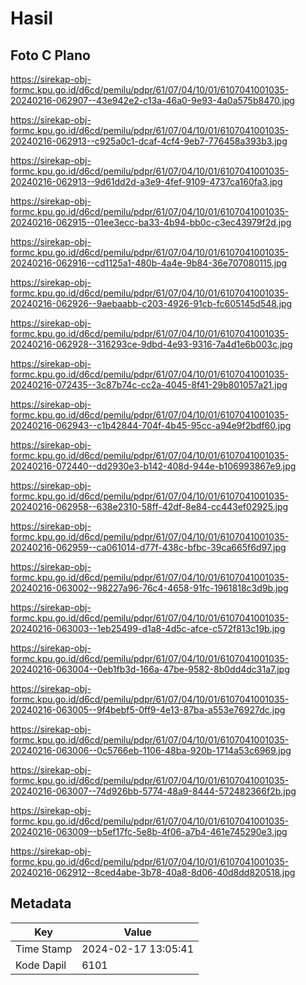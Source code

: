 # Hasil

## Foto C Plano

https://sirekap-obj-formc.kpu.go.id/d6cd/pemilu/pdpr/61/07/04/10/01/6107041001035-20240216-062907--43e942e2-c13a-46a0-9e93-4a0a575b8470.jpg

https://sirekap-obj-formc.kpu.go.id/d6cd/pemilu/pdpr/61/07/04/10/01/6107041001035-20240216-062913--c925a0c1-dcaf-4cf4-9eb7-776458a393b3.jpg

https://sirekap-obj-formc.kpu.go.id/d6cd/pemilu/pdpr/61/07/04/10/01/6107041001035-20240216-062913--9d61dd2d-a3e9-4fef-9109-4737ca160fa3.jpg

https://sirekap-obj-formc.kpu.go.id/d6cd/pemilu/pdpr/61/07/04/10/01/6107041001035-20240216-062915--01ee3ecc-ba33-4b94-bb0c-c3ec43979f2d.jpg

https://sirekap-obj-formc.kpu.go.id/d6cd/pemilu/pdpr/61/07/04/10/01/6107041001035-20240216-062916--cd1125a1-480b-4a4e-9b84-36e707080115.jpg

https://sirekap-obj-formc.kpu.go.id/d6cd/pemilu/pdpr/61/07/04/10/01/6107041001035-20240216-062926--9aebaabb-c203-4926-91cb-fc605145d548.jpg

https://sirekap-obj-formc.kpu.go.id/d6cd/pemilu/pdpr/61/07/04/10/01/6107041001035-20240216-062928--316293ce-9dbd-4e93-9316-7a4d1e6b003c.jpg

https://sirekap-obj-formc.kpu.go.id/d6cd/pemilu/pdpr/61/07/04/10/01/6107041001035-20240216-072435--3c87b74c-cc2a-4045-8f41-29b801057a21.jpg

https://sirekap-obj-formc.kpu.go.id/d6cd/pemilu/pdpr/61/07/04/10/01/6107041001035-20240216-062943--c1b42844-704f-4b45-95cc-a94e9f2bdf60.jpg

https://sirekap-obj-formc.kpu.go.id/d6cd/pemilu/pdpr/61/07/04/10/01/6107041001035-20240216-072440--dd2930e3-b142-408d-944e-b106993867e9.jpg

https://sirekap-obj-formc.kpu.go.id/d6cd/pemilu/pdpr/61/07/04/10/01/6107041001035-20240216-062958--638e2310-58ff-42df-8e84-cc443ef02925.jpg

https://sirekap-obj-formc.kpu.go.id/d6cd/pemilu/pdpr/61/07/04/10/01/6107041001035-20240216-062959--ca061014-d77f-438c-bfbc-39ca665f6d97.jpg

https://sirekap-obj-formc.kpu.go.id/d6cd/pemilu/pdpr/61/07/04/10/01/6107041001035-20240216-063002--98227a96-76c4-4658-91fc-1961818c3d9b.jpg

https://sirekap-obj-formc.kpu.go.id/d6cd/pemilu/pdpr/61/07/04/10/01/6107041001035-20240216-063003--1eb25499-d1a8-4d5c-afce-c572f813c19b.jpg

https://sirekap-obj-formc.kpu.go.id/d6cd/pemilu/pdpr/61/07/04/10/01/6107041001035-20240216-063004--0eb1fb3d-166a-47be-9582-8b0dd4dc31a7.jpg

https://sirekap-obj-formc.kpu.go.id/d6cd/pemilu/pdpr/61/07/04/10/01/6107041001035-20240216-063005--9f4bebf5-0ff9-4e13-87ba-a553e76927dc.jpg

https://sirekap-obj-formc.kpu.go.id/d6cd/pemilu/pdpr/61/07/04/10/01/6107041001035-20240216-063006--0c5766eb-1106-48ba-920b-1714a53c6969.jpg

https://sirekap-obj-formc.kpu.go.id/d6cd/pemilu/pdpr/61/07/04/10/01/6107041001035-20240216-063007--74d926bb-5774-48a9-8444-572482366f2b.jpg

https://sirekap-obj-formc.kpu.go.id/d6cd/pemilu/pdpr/61/07/04/10/01/6107041001035-20240216-063009--b5ef17fc-5e8b-4f06-a7b4-461e745290e3.jpg

https://sirekap-obj-formc.kpu.go.id/d6cd/pemilu/pdpr/61/07/04/10/01/6107041001035-20240216-062912--8ced4abe-3b78-40a8-8d06-40d8dd820518.jpg


## Metadata

| Key        | Value               |
| ---------- | ------------------- |
| Time Stamp | 2024-02-17 13:05:41 |
| Kode Dapil | 6101                |



